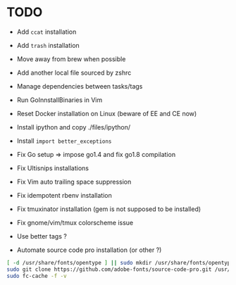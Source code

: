 # TODO

- Add `ccat` installation
- Add `trash` installation
- Move away from brew when possible
- Add another local file sourced by zshrc
- Manage dependencies between tasks/tags
- Run GoInnstallBinaries in Vim
- Reset Docker installation on Linux (beware of EE and CE now)
- Install ipython and copy ./files/ipython/
- Install `import better_exceptions`

- Fix Go setup => impose go1.4 and fix go1.8 compilation
- Fix Ultisnips installations
- Fix Vim auto trailing space suppression
- Fix idempotent rbenv installation
- Fix tmuxinator installation (gem is not supposed to be installed)
- Fix gnome/vim/tmux colorscheme issue

- Use better tags ?

- Automate source code pro installation (or other ?)

```Bash
[ -d /usr/share/fonts/opentype ] || sudo mkdir /usr/share/fonts/opentype
sudo git clone https://github.com/adobe-fonts/source-code-pro.git /usr/share/fonts/opentype/scp
sudo fc-cache -f -v
```
